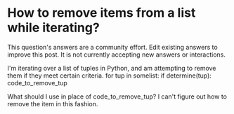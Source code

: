 
# How to remove items from a list while iterating?










This question's answers are a community effort. Edit existing answers to improve this post. It is not currently accepting new answers or interactions.
                        
                    





I'm iterating over a list of tuples in Python, and am attempting to remove them if they meet certain criteria. 
for tup in somelist:
    if determine(tup):
         code_to_remove_tup

What should I use in place of code_to_remove_tup? I can't figure out how to remove the item in this fashion.

        